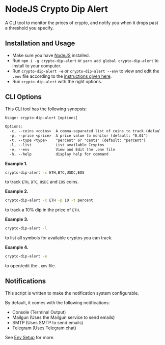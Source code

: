 # NodeJS Crypto Dip Alert

A CLI tool to monitor the prices of crypto, and notify you when it drops past a threshold you specify.

## Installation and Usage

- Make sure you have [NodeJS](https://nodejs.org/en/download/) installed.
- Run `npm i -g crypto-dip-alert` or `yarn add global crypto-dip-alert` to install to your computer.
- Run `crypto-dip-alert -e` or `crypto-dip-alert --env` to view and edit the `.env` file according to the [instructions given here](./ENV.md).
- Run `crypto-dip-alert` with the right options.

## CLI Options

This CLI tool has the following synopsis:

```txt
Usage: crypto-dip-alert [options]

Options:
  -c, --coins <coins>  A comma-separated list of coins to track (default: ["BTC","ETH"])
  -p, --price <price>  A price value to monitor (default: "0.01")
  -t, --type <type>    "percent" or "cents" (default: "percent")
  -l, --list           List available Cryptos
  -e, --env            View and Edit the .env file
  -h, --help           display help for command
```

**Example 1.**

```bash
crypto-dip-alert -c ETH,BTC,USDC,EOS
```

to track `ETH`, `BTC`, `USDC` and `EOS` coins.

**Example 2.**

```bash
crypto-dip-alert -c ETH -p 10 -t percent
```

to track a 10% dip in the price of `ETH`.

**Example 3.**

```bash
crypto-dip-alert -l
```

to list all symbols for available cryptos you can track.

**Example 4.**

```bash
crypto-dip-alert -e
```

to open/edit the `.env` file.

## Notifications

This script is written to make the notification system configurable.

By default, it comes with the following notifications:

- Console (Terminal Output)
- Mailgun (Uses the Mailgun service to send emails)
- SMTP (Uses SMTP to send emails)
- Telegram (Uses Telegram chat)

See [Env Setup](./ENV.md) for more.
